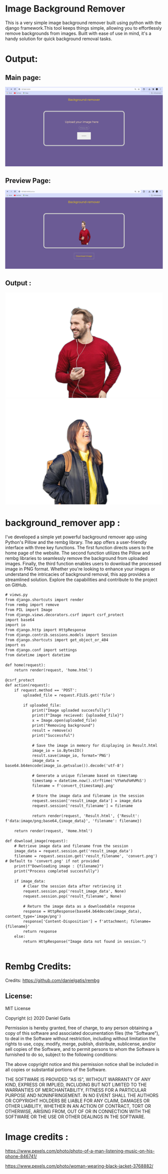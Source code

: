# Image Background Remover

This is a very simple image background remover built using python with the django framework.This tool keeps things simple, allowing you to effortlessly remove backgrounds from images. Built with ease of use in mind, it's a handy solution for quick background removal tasks.

# Output: 
## Main page:
![Website](./output/Website/Home%20Page.png)
## Preview Page: 
![Website](./output/Website/preview_output.png)
## Output :
![output_1](./output/result/output_1.png)
![output_2](./output/result/output_2.png)

# background_remover app :

I've developed a simple yet powerful background remover app using Python's Pillow and the rembg library. The app offers a user-friendly interface with three key functions. The first function directs users to the home page of the website. The second function utilizes the Pillow and rembg libraries to seamlessly remove the background from uploaded images. Finally, the third function enables users to download the processed image in PNG format. Whether you're looking to enhance your images or understand the intricacies of background removal, this app provides a streamlined solution. Explore the capabilities and contribute to the project on GitHub.

```
# views.py
from django.shortcuts import render
from rembg import remove
from PIL import Image
from django.views.decorators.csrf import csrf_protect
import base64
import io
from django.http import HttpResponse
from django.contrib.sessions.models import Session
from django.shortcuts import get_object_or_404
import os
from django.conf import settings
from datetime import datetime

def home(request):
    return render(request, 'home.html')

@csrf_protect
def action(request):
    if request.method == 'POST':
        uploaded_file = request.FILES.get('file')

        if uploaded_file:
            print("Image uploaded succesfully")
            print(f"Image recieved: {uploaded_file}")
            x = Image.open(uploaded_file)
            print("Removing background")
            result = remove(x)
            print("Successful")

            # Save the image in memory for displaying in Result.html
            image_io = io.BytesIO()
            result.save(image_io, format='PNG')
            image_data = base64.b64encode(image_io.getvalue()).decode('utf-8')

            # Generate a unique filename based on timestamp
            timestamp = datetime.now().strftime('%Y%m%d%H%M%S')
            filename = f'convert_{timestamp}.png'

            # Store the image data and filename in the session
            request.session['result_image_data'] = image_data
            request.session['result_filename'] = filename

            return render(request, 'Result.html', {'Result': f'data:image/png;base64,{image_data}', 'filename': filename})

    return render(request, 'Home.html')

def download_image(request):
    # Retrieve image data and filename from the session
    image_data = request.session.get('result_image_data')
    filename = request.session.get('result_filename', 'convert.png')  # Default to 'convert.png' if not provided
    print(f"Downloading image : {filename}")
    print("Process completed succesfully")

    if image_data:
        # Clear the session data after retrieving it
        request.session.pop('result_image_data', None)
        request.session.pop('result_filename', None)

        # Return the image data as a downloadable response
        response = HttpResponse(base64.b64decode(image_data), content_type='image/png')
        response['Content-Disposition'] = f'attachment; filename={filename}'
        return response
    else:
        return HttpResponse("Image data not found in session.")


```

# Rembg Credits:
Credits: https://github.com/danielgatis/rembg

## License:
MIT License

Copyright (c) 2020 Daniel Gatis

Permission is hereby granted, free of charge, to any person obtaining a copy
of this software and associated documentation files (the "Software"), to deal
in the Software without restriction, including without limitation the rights
to use, copy, modify, merge, publish, distribute, sublicense, and/or sell
copies of the Software, and to permit persons to whom the Software is
furnished to do so, subject to the following conditions:

The above copyright notice and this permission notice shall be included in all
copies or substantial portions of the Software.

THE SOFTWARE IS PROVIDED "AS IS", WITHOUT WARRANTY OF ANY KIND, EXPRESS OR
IMPLIED, INCLUDING BUT NOT LIMITED TO THE WARRANTIES OF MERCHANTABILITY,
FITNESS FOR A PARTICULAR PURPOSE AND NONINFRINGEMENT. IN NO EVENT SHALL THE
AUTHORS OR COPYRIGHT HOLDERS BE LIABLE FOR ANY CLAIM, DAMAGES OR OTHER
LIABILITY, WHETHER IN AN ACTION OF CONTRACT, TORT OR OTHERWISE, ARISING FROM,
OUT OF OR IN CONNECTION WITH THE SOFTWARE OR THE USE OR OTHER DEALINGS IN THE
SOFTWARE.

# Image credits :

https://www.pexels.com/photo/photo-of-a-man-listening-music-on-his-phone-846741/

https://www.pexels.com/photo/woman-wearing-black-jacket-3768882/

